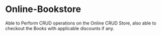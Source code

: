 # Online-Bookstore
Able to Perform CRUD operations on the Online CRUD Store, also able to checkout the Books with applicable discounts if any.
